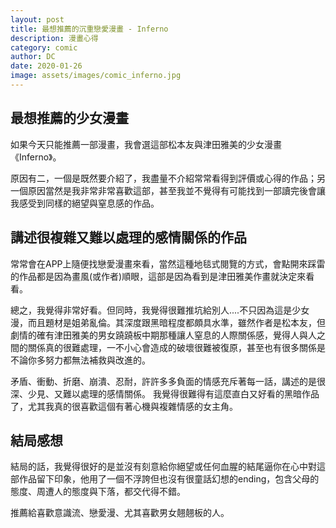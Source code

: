 ```yaml
---
layout: post
title: 最想推薦的沉重戀愛漫畫 - Inferno
description: 漫畫心得
category: comic
author: DC
date: 2020-01-26
image: assets/images/comic_inferno.jpg
---
```


## 最想推薦的少女漫畫

如果今天只能推薦一部漫畫，我會選這部松本友與津田雅美的少女漫畫《Inferno》。
 
原因有二，一個是既然要介紹了，我盡量不介紹常常看得到評價或心得的作品；另一個原因當然是我非常非常喜歡這部，甚至我並不覺得有可能找到一部讀完後會讓我感受到同樣的絕望與窒息感的作品。

## 講述很複雜又難以處理的感情關係的作品

常常會在APP上隨便找戀愛漫畫來看，當然這種地毯式閱覽的方式，會點開來踩雷的作品都是因為畫風(或作者)順眼，這部是因為看到是津田雅美作畫就決定來看看。
 
總之，我覺得非常好看。但同時，我覺得很難推坑給別人....不只因為這是少女漫，而且題材是姐弟亂倫。其深度跟黑暗程度都頗具水準，雖然作者是松本友，但劇情的確有津田雅美的男女蹺蹺板中期那種讓人窒息的人際關係感，覺得人與人之間的關係真的很難處理，一不小心會造成的破壞很難被復原，甚至也有很多關係是不論你多努力都無法補救與改進的。
 
矛盾、衝動、折磨、崩潰、忍耐，許許多多負面的情感充斥著每一話，講述的是很深、少見、又難以處理的感情關係。
我覺得很難得有這麼直白又好看的黑暗作品了，尤其我真的很喜歡這個有著心機與複雜情感的女主角。

## 結局感想

結局的話，我覺得很好的是並沒有刻意給你絕望或任何血腥的結尾逼你在心中對這部作品留下印象，他用了一個不浮誇但也沒有很童話幻想的ending，包含父母的態度、周遭人的態度與下落，都交代得不錯。
 
推薦給喜歡意識流、戀愛漫、尤其喜歡男女翹翹板的人。

